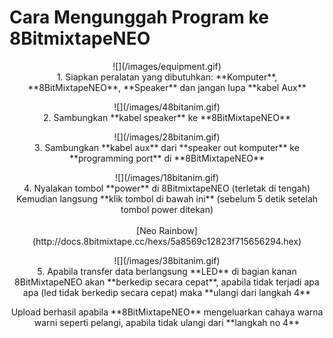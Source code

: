 # Cara Mengunggah Program ke 8BitmixtapeNEO

<p align="center">
![](/images/equipment.gif)
<br>
1. Siapkan peralatan yang dibutuhkan: **Komputer**, **8BitMixtapeNEO**, **Speaker** dan jangan lupa **kabel Aux**
</p>


<p align="center">
![](/images/48bitanim.gif)
<br>
2. Sambungkan **kabel speaker** ke **8BitMixtapeNEO**
</p>


<p align="center">
![](/images/28bitanim.gif)
<br>
3. Sambungkan **kabel aux** dari **speaker out komputer** ke **programming port** di **8BitMixtapeNEO**
</p>

<p align="center">
![](/images/18bitanim.gif)
<br>
4. Nyalakan tombol **power** di 8BitmixtapeNEO (terletak di tengah)
<br>
Kemudian langsung **klik tombol di bawah ini** (sebelum 5 detik setelah tombol power ditekan)
<br>
<br>
[Neo Rainbow](http://docs.8bitmixtape.cc/hexs/5a8569c12823f715656294.hex)
</p>


<p align="center">
![](/images/38bitanim.gif)
<br>
5. Apabila transfer data berlangsung **LED** di bagian kanan 8BitMixtapeNEO akan **berkedip secara cepat**, apabila tidak terjadi apa apa (led tidak berkedip secara cepat) maka **ulangi dari langkah 4**
</p>



<p align="center">
Upload berhasil apabila **8BitMixtapeNEO** mengeluarkan cahaya warna warni seperti pelangi, apabila tidak ulangi dari **langkah no 4**</p>


